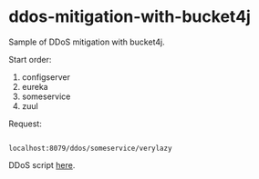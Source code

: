# ddos-mitigation-with-bucket4j

Sample of DDoS mitigation with bucket4j.

Start order:

1. configserver
2. eureka
3. someservice
4. zuul

Request:

```

localhost:8079/ddos/someservice/verylazy

```

DDoS script [here](ddos.sh).